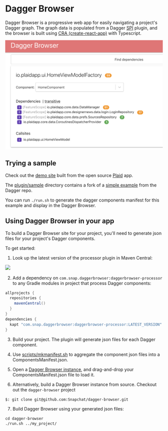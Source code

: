 # Dagger Browser

Dagger Browser is a progressive web app for easily navigating a project's Dagger graph. The graph data is populated from a Dagger [SPI](https://dagger.dev/spi.html) plugin, and the browser is built using
[CRA (create-react-app)](https://github.com/facebook/create-react-app) with Typescript.

<img src="docs/plaid_screenshot.png" width="600" />

## Trying a sample

Check out the [demo site](https://snapchat.github.io/dagger-browser/plaid) built from the open source 
[Plaid](https://github.com/android/plaid) app.

The [plugin/sample](plugin/sample)
directory contains a fork of a [simple example](https://github.com/google/dagger/tree/master/examples/simple) from the Dagger repo. 

You can run `./run.sh` to generate the dagger components manifest for this example and display in the Dagger Browser.

## Using Dagger Browser in your app

To build a Dagger Browser site for your project, you'll need to generate json files for your project's Dagger components.

To get started:

1. Look up the latest version of the processor plugin in Maven Central:
<img src="https://img.shields.io/maven-central/v/com.snap.daggerbrowser/daggerbrowser-processor"/>

2. Add a dependency on `com.snap.daggerbrowser:daggerbrowser-processor` to any Gradle modules in project that process Dagger components:
```groovy
allprojects {
  repositories {
    mavenCentral()
  }
}
dependencies {
  kapt "com.snap.daggerbrowser:daggerbrowser-processor:LATEST_VERSION"
}  
```
3. Build your project. The plugin will generate json files for each Dagger component.

4. Use [scripts/mkmanifest.sh](https://github.com/Snapchat/dagger-browser/blob/master/scripts/mkmanifest.sh) to aggregate the component json files into a ComponentsManifest.json.

5. Open a [Dagger Browser instance]((https://snapchat.github.io/dagger-browser/plaid)), and drag-and-drop your ComponentsManifest.json file to load it.

6. Alternatively, build a Dagger Browser instance from source. Checkout out the `dagger-browser` project
```
$: git clone git@github.com:Snapchat/dagger-browser.git
```
7. Build Dagger Browser using your generated json files:
```
cd dagger-browser
./run.sh ../my_project/
```
